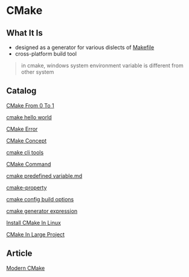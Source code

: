 # CMake 

## What It Is

- designed as a generator for various dislects of [Makefile](makefile.md)
- cross-platform build tool

> in cmake, windows system environment variable is different from other system

## Catalog

[CMake From 0 To 1](cmake-from-zero-to-one.md)

[cmake hello world](cmake-example.md)

[CMake Error](cmake-errors.md)

[CMake Concept](cmake-concept.md)

[cmake cli tools](cmake-command-line-tools.md)
  
[CMake Command](cmake-command.md)

[cmake predefined variable.md](cmake-predefined-variables.md)

[cmake-property](cmake-property.md)

[cmake config build options](cmake-config-compile-options.md)

[cmake generator expression](cmake-generator-expression.md)

[Install CMake In Linux](cmake-install-on-linux.md)

[CMake In Large Project](cmake-learn-from-large-project.md)

## Article

[Modern CMake](cmake-article-1.md)


